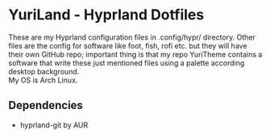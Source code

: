 # YuriLand - Hyprland Dotfiles
These are my Hyprland configuration files in .config/hypr/ directory. Other files are the config for software like foot, fish, rofi etc. but they will have their own GitHub repo; important thing is that my repo YuriTheme contains a software that write these just mentioned files using a palette according desktop background.  
My OS is Arch Linux.

## Dependencies
- hyprland-git by AUR
